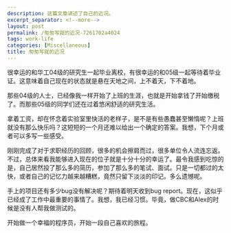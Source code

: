 ```yaml
---
description: 这篇文章讲述了自己的近况。
excerpt_separator: <!--more-->
layout: post
permalink: /匆匆写就的近况-7261702a4024
tags: work-life
categories: [Miscellaneous]
title: 匆匆写就的近况
---
```

很幸运的和华工04级的研究生一起毕业离校，有很幸运的和05级一起等待着毕业证。这意味着自己现在的状态就是悬在天地之间，上不着天，下不着地。
<!--more-->

那些04级的人士，已经像我一样开始了上班的生涯，也就是开始拿钱了开始缴税了。而那些05级的同学们还在过着悠闲舒适的研究生活。

拿着工资，却在怀念着实验室里快活的老样子，是不是有些愚蠢甚至懒惰呢？上班就没有那么快乐吗？这短短的一个月还难以给出一个确定的答案。我想，下个月或者可以多写一些感受。

刚刚完成了对于求职经历的回顾，很多的机会擦肩而过，很多单位令人流连忘返。不过，总体来看我能够进入现在的位子就是十分十分的幸运了。最令我感到吃惊的是，自己居然投了那么多的简历，参加了那么多的笔试、面试。只是一切都过的太快，或者自己的记忆力越来越糟糕，竟然只留下淡淡的印记。多么遗憾呢。

手上的项目还有多少bug没有解决呢？期待着明天收到bug report。现在，这似乎已经成了工作中最重要的事情了。我想，我已经习惯。毕竟，做CBC和Alex的时候是没有人帮我做测试的。

开始做一个幸福的程序员，开始一段自己喜欢的旅程。
